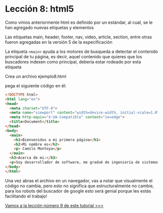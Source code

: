 # Lección 8: html5


Como vimos anteriormente html es definido por un estándar, al cual, se le han agregado nuevas etiquetas y elementos

Las etiquetas main, header, footer, nav, video, article, section, entre otras fueron agregadas en la versión 5 de la especificación


La etiqueta `<main>` ayuda a los motores de busqueda a detectar el contenido principal de tu página, es decir, aquel contenido que quieres que los buscadores indexen como principal, debería estar rodeado por esta etiqueta

Crea un archivo ejemplo8.html

pega el siguiente código en él:

```html
<!DOCTYPE html>
<html lang="en">
<head>
  <meta charset="UTF-8">
  <meta name="viewport" content="width=device-width, initial-scale=1.0">
  <meta http-equiv="X-UA-Compatible" content="ie=edge">
  <title>Document</title>
</head>
<body>
  <main>
    <h1>Bienvenidos a mi primera página</h1>
    <h2>Mi nombre es</h2>
    <p> Camilo Montoya</p>
  </main>
  <h3>Acerca de mi:</h3>
  <p>Soy desarrollador de software, me gradué de ingeniería de sistemas hace algunos años, llevo trabajando como desarrollador desde el 2006, pero la primera vez que hice código, fue en 1999 cuando estaba en octavo grado, es decir hace 20 años que programo</p>
</body>
</html>
```

Una vez abras el archivo en un navegador, vas a notar que visualmente el código no cambia, pero esto no significa que estructuralmente no cambie, para los robots del buscador de google esto será genial porque les estás facilitando el trabajo!


[Vamos a la lección número 9 de este tutorial >>>](leccion9.md)